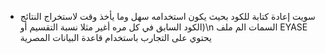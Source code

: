 * سويت إعادة كتابة للكود بحيث يكون استخدامه سهل وما يأخذ وقت لاستخراج النتائج (الكود السابق في كل مره أغير مثلا نسبة التقسيم أو\n  السمات الم
ملف EYASE
يحتوي على التجارب باستخدام قاعدة البيانات المصرية
